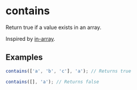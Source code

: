 # contains

Return true if a value exists in an array.

Inspired by [in-array](https://github.com/jonschlinkert/in-array).

## Examples

```typescript
contains(['a', 'b', 'c'], 'a'); // Returns true

contains([], 'a'); // Returns false
```
